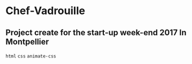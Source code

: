# Chef-Vadrouille

## Project create for the start-up week-end 2017 In Montpellier

`html`
`css`
`animate-css`
